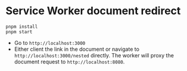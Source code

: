 # Service Worker document redirect

```
pnpm install
pnpm start
```

- Go to `http://localhost:3000`
- Either client the link in the document or navigate to `http://localhost:3000/nested` directly. The worker will proxy the document request to `http://localhost:8080`.
